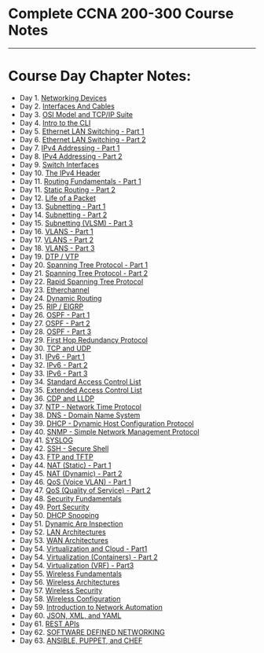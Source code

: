 # Complete CCNA 200-300 Course Notes
---
# Course Day Chapter Notes:

- Day 1.  [Networking Devices](https://github.com/psaumur/CCNA/blob/main/Course_Notes/Network_Devices.md)
- Day 2.  [Interfaces And Cables](https://github.com/psaumur/CCNA/blob/main/Course_Notes/Interfaces_and_Cables.md) 
- Day 3.  [OSI Model and TCP/IP Suite](https://github.com/psaumur/CCNA/blob/main/Course_Notes/OSI_Model_TCPSuite.md)
- Day 4.  [Intro to the CLI](https://github.com/psaumur/CCNA_Course_Notes/blob/main/Course_Notes/Intro_to_CLI.md)
- Day 5.  [Ethernet LAN Switching - Part 1](https://github.com/psaumur/CCNA/blob/main/Course_Notes/Ethernet_LAN_Switching_Part1.md)
- Day 6.  [Ethernet LAN Switching - Part 2](https://github.com/psaumur/CCNA/blob/main/Course_Notes/Ethernet_LAN_Switching_Part2.md)
- Day 7.  [IPv4 Addressing - Part 1](https://github.com/psaumur/CCNA/blob/main/Course_Notes/IPv4_Addressing_Part1.md)
- Day 8.  [IPv4 Addressing - Part 2](https://github.com/psaumur/CCNA/blob/main/Course_Notes/IPv4_Addressing_Part2.md)
- Day 9.  [Switch Interfaces](https://github.com/psaumur/CCNA/blob/main/Course_Notes/Switch_Interfaces.md)
- Day 10.  [The IPv4 Header](https://github.com/psaumur/CCNA/blob/main/Course_Notes/The_IPv4_Header.md)
- Day 11.  [Routing Fundamentals - Part 1](https://github.com/psaumur/CCNA/blob/main/Course_Notes/Routing_Fundamentals_Part1.md)
- Day 11.  [Static Routing - Part 2](https://github.com/psaumur/CCNA/blob/main/Course_Notes/Static_Routing_Part2.md)
- Day 12.  [Life of a Packet](https://github.com/psaumur/CCNA/blob/main/Course_Notes/Life_of_a_Packet.md)
- Day 13.  [Subnetting - Part 1](https://github.com/psaumur/CCNA/blob/main/Course_Notes/Subnetting_Part1.md)
- Day 14.  [Subnetting - Part 2](https://github.com/psaumur/CCNA/blob/main/Course_Notes/Subnetting_Part2.md)
- Day 15.  [Subnetting (VLSM) - Part 3](https://github.com/psaumur/CCNA/blob/main/Course_Notes/Subnetting_VLSM_Part3.md)
- Day 16.  [VLANS - Part 1](https://github.com/psaumur/CCNA/blob/main/Course_Notes/VLAN_Part1.md)
- Day 17.  [VLANS - Part 2](https://github.com/psaumur/CCNA/blob/main/Course_Notes/VLAN_Part2.md)
- Day 18.  [VLANS - Part 3](https://github.com/psaumur/CCNA/blob/main/Course_Notes/VLAN_Part3.md)
- Day 19.  [DTP / VTP](https://github.com/psaumur/CCNA/blob/main/Course_Notes/DTP_VTP.md)
- Day 20.  [Spanning Tree Protocol - Part 1](https://github.com/psaumur/CCNA/blob/main/Course_Notes/Spanning_Tree_Protocol_Part1.md)
- Day 21.  [Spanning Tree Protocol - Part 2](https://github.com/psaumur/CCNA/blob/main/Course_Notes/Spanning_Tree_Protocol_Part2.md)
- Day 22.  [Rapid Spanning Tree Protocol](https://github.com/psaumur/CCNA/blob/main/Course_Notes/Rapid_Spanning_Tree_Protocol.md)
- Day 23.  [Etherchannel](https://github.com/psaumur/CCNA/blob/main/Course_Notes/Etherchannel.md)
- Day 24.  [Dynamic Routing](https://github.com/psaumur/CCNA/blob/main/Course_Notes/DynamicRouting.md)
- Day 25.  [RIP / EIGRP](https://github.com/psaumur/CCNA/blob/main/Course_Notes/RIP_and_EIGRP.md)
- Day 26.  [OSPF - Part 1](https://github.com/psaumur/CCNA/blob/main/Course_Notes/OSPF_Part1.md)
- Day 27.  [OSPF - Part 2](https://github.com/psaumur/CCNA/blob/main/Course_Notes/OSPF_Part2.md)
- Day 28.  [OSPF - Part 3](https://github.com/psaumur/CCNA/blob/main/Course_Notes/OSPF_Part3.md)
- Day 29.  [First Hop Redundancy Protocol](https://github.com/psaumur/CCNA/blob/main/Course_Notes/First_Hop_Redundancy_Protocols.md)
- Day 30.  [TCP and UDP](https://github.com/psaumur/CCNA/blob/main/Course_Notes/TCP_and_UDP.md)
- Day 31.  [IPv6 - Part 1](https://github.com/psaumur/CCNA/blob/main/Course_Notes/IPv6_Part1.md)
- Day 32.  [IPv6 - Part 2](https://github.com/psaumur/CCNA/blob/main/Course_Notes/IPv6_Part2.md)
- Day 33.  [IPv6 - Part 3](https://github.com/psaumur/CCNA/blob/main/Course_Notes/IPv6_Part3.md)
- Day 34.  [Standard Access Control List](https://github.com/psaumur/CCNA/blob/main/Course_Notes/Standard_Access_Control_Lists.md)
- Day 35.  [Extended Access Control List](https://github.com/psaumur/CCNA/blob/main/Course_Notes/Extended_Access_Control_Lists.md)
- Day 36.  [CDP and LLDP](https://github.com/psaumur/CCNA/blob/main/Course_Notes/CDP_and_LLDP.md)
- Day 37.  [NTP - Network Time Protocol](https://github.com/psaumur/CCNA/blob/main/Course_Notes/NTP.md)
- Day 38.  [DNS - Domain Name System](https://github.com/psaumur/CCNA/blob/main/Course_Notes/DNS.md)
- Day 39.  [DHCP - Dynamic Host Configuration Protocol](https://github.com/psaumur/CCNA/blob/main/Course_Notes/DHCP.md)
- Day 40.  [SNMP - Simple Network Management Protocol](https://github.com/psaumur/CCNA/blob/main/Course_Notes/SNMP.md)
- Day 41.  [SYSLOG](https://github.com/psaumur/CCNA/blob/main/Course_Notes/SYSLOG.md)
- Day 42.  [SSH - Secure Shell](https://github.com/psaumur/CCNA/blob/main/Course_Notes/SSH.md)
- Day 43.  [FTP and TFTP](https://github.com/psaumur/CCNA/blob/main/Course_Notes/FTP_and_TFTP.md)
- Day 44.  [NAT (Static) - Part 1](https://github.com/psaumur/CCNA/blob/main/Course_Notes/NAT_Static_Part1.md)
- Day 45.  [NAT (Dynamic) - Part 2](https://github.com/psaumur/CCNA/blob/main/Course_Notes/NAT_Dynamic_Part2.md)
- Day 46.  [QoS (Voice VLAN) - Part 1](https://github.com/psaumur/CCNA/blob/main/Course_Notes/QoS_VoiceLan.md)
- Day 47.  [QoS (Quality of Service) - Part 2](https://github.com/psaumur/CCNA/blob/main/Course_Notes/QoS_Quality_of_Service.md)
- Day 48.  [Security Fundamentals](https://github.com/psaumur/CCNA/blob/main/Course_Notes/Security_Fundamentals.md)
- Day 49.  [Port Security](https://github.com/psaumur/CCNA/blob/main/Course_Notes/Port_Security.md)
- Day 50.  [DHCP Snooping](https://github.com/psaumur/CCNA/blob/main/Course_Notes/DHCP_Snooping.md)
- Day 51.  [Dynamic Arp Inspection](https://github.com/psaumur/CCNA/blob/main/Course_Notes/Dynamic_Arp_Inspection.md)
- Day 52.  [LAN Architectures](https://github.com/psaumur/CCNA/blob/main/Course_Notes/LAN_Architectures.md)
- Day 53.  [WAN Architectures](https://github.com/psaumur/CCNA/blob/main/Course_Notes/WAN_Architectures.md)
- Day 54.  [Virtualization and Cloud - Part1](https://github.com/psaumur/CCNA/blob/main/Course_Notes/Virtualizations_and_Cloud_Part1.md)
- Day 54.  [Virtualization (Containers) - Part 2](https://github.com/psaumur/CCNA/blob/main/Course_Notes/Virtualization_Containers.md)
- Day 54.  [Virtualization (VRF) - Part3](https://github.com/psaumur/CCNA/blob/main/Course_Notes/Virtualization_VRF_Part3.md)
- Day 55.  [Wireless Fundamentals](https://github.com/psaumur/CCNA/blob/main/Course_Notes/Wireless_Fundamentals.md)
- Day 56.  [Wireless Architectures](https://github.com/psaumur/CCNA/blob/main/Course_Notes/Wireless_Architecutres.md)
- Day 57.  [Wireless Security](https://github.com/psaumur/CCNA/blob/main/Course_Notes/Wireless_Security.md)
- Day 58.  [Wireless Configuration](https://github.com/psaumur/CCNA_Course_Notes/blob/main/Course_Notes/Wireless_Configuration.md)
- Day 59.  [Introduction to Network Automation](Course_Notes/Introduction_to_Network_Automation.md)
- Day 60.  [JSON, XML, and YAML](https://github.com/psaumur/CCNA_Course_Notes/blob/main/Course_Notes/JSON_XML_YAML.md)
- Day 61.  [REST APIs](https://github.com/psaumur/CCNA_Course_Notes/blob/main/Course_Notes/REST_APIs.md)
- Day 62.  [SOFTWARE DEFINED NETWORKING](https://github.com/psaumur/CCNA_Course_Notes/blob/main/Course_Notes/Software_Defined_Networking.md)
- Day 63.  [ANSIBLE, PUPPET, and CHEF](https://github.com/psaumur/CCNA_Course_Notes/blob/main/Course_Notes/Ansible_Puppet_Chef.md)
